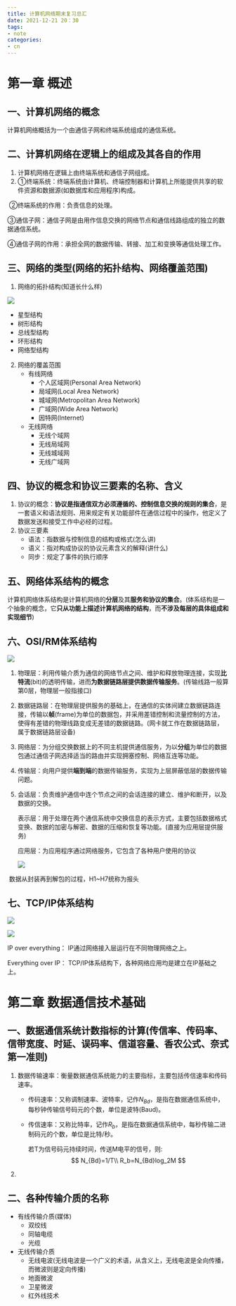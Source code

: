 ```yaml
---
title: 计算机网络期末复习总汇
date: 2021-12-21 20：30
tags:
- note
categories:
- cn
---
```


# 第一章 概述

## 一、计算机网络的概念

计算机网络概括为一个由通信子网和终端系统组成的通信系统。

## 二、计算机网络在逻辑上的组成及其各自的作用

1) 计算机网络在逻辑上由终端系统和通信子网组成。
2) ①终端系统：终端系统由计算机、终端控制器和计算机上所能提供共享的软件资源和数据源(如数据库和应用程序)构成。

​      ②终端系统的作用：负责信息的处理。

​      ③通信子网：通信子网是由用作信息交换的网络节点和通信线路组成的独立的数据通信系统。

​      ④通信子网的作用：承担全网的数据传输、转接、加工和变换等通信处理工作。

## 三、网络的类型(网络的拓扑结构、网络覆盖范围)

1) 网络的拓扑结构(知道长什么样)

![](计网复习总汇/网络拓扑结构.jpg)

- 星型结构
- 树形结构
- 总线型结构
- 环形结构
- 网络型结构

2) 网络的覆盖范围
   - 有线网络
     - 个人区域网(Personal Area Network)
     - 局域网(Local Area Network)
     - 城域网(Metropolitan Area Network)
     - 广域网(Wide Area Network)
     - 因特网(Internet)
   - 无线网络
     - 无线个域网
     - 无线局域网
     - 无线城域网
     - 无线广域网

## 四、协议的概念和协议三要素的名称、含义

1. 协议的概念：**协议是指通信双方必须遵循的、控制信息交换的规则的集合**，是一套语义和语法规则、用来规定有关功能部件在通信过程中的操作，他定义了数据发送和接受工作中必经的过程。
2. 协议三要素
   - 语法：指数据与控制信息的结构或格式(怎么讲)
   - 语义：指对构成协议的协议元素含义的解释(讲什么)
   - 同步：规定了事件的执行顺序

## 五、网络体系结构的概念

计算机网络体系结构是计算机网络的**分层**及其**服务和协议的集合**。(体系结构是一个抽象的概念，它**只从功能上描述计算机网络的结构**，而**不涉及每层的具体组成和实现细节**)

## 六、OSI/RM体系结构

![](计网复习总汇/OSIRM.jpg)


1. 物理层：利用传输介质为通信的网络节点之间、维护和释放物理连接，实现**比特流**(bit)的透明传输，进而**为数据链路层提供数据传输服务**。(传输线路一般算第0层，物理层一般指接口)

2. 数据链路层：在物理层提供服务的基础上，在通信的实体间建立数据链路连接，传输以**帧**(frame)为单位的数据包，并采用差错控制和流量控制的方法，使得有差错的物理线路变成无差错的数据链路。(网卡就工作在数据链路层，属于数据链路层设备)

3. 网络层：为分组交换数据上的不同主机提供通信服务，为以**分组**为单位的数据包通过通信子网选择适当的路由并实现拥塞控制、网络互连等功能。

4. 传输层：向用户提供**端到端**的数据传输服务，实现为上层屏蔽低层的数据传输问题。

5. 会话层：负责维护通信中连个节点之间的会话连接的建立、维护和断开，以及数据的交换。

   表示层：用于处理在两个通信系统中交换信息的表示方式，主要包括数据格式变换、数据的加密与解密、数据的压缩和恢复等功能。(直接为应用层提供服务)

   应用层：为应用程序通过网络服务，它包含了各种用户使用的协议
   
   ![](计网复习总汇/数据传递的过程.jpg)


​                                                                                                            数据从封装再到解包的过程，H1~H7统称为报头

## 七、TCP/IP体系结构

![](计网复习总汇/OSI和TCPIP对应.jpg)

![](计网复习总汇/TPCIP协议层次模型和协议簇.jpg)


IP over everything： IP通过网络接入层运行在不同物理网络之上。

Everything over IP： TCP/IP体系结构下，各种网络应用均是建立在IP基础之上。

# 第二章 数据通信技术基础

## 一、数据通信系统计数指标的计算(传信率、传码率、信带宽度、时延、误码率、信道容量、香农公式、奈式第一准则)

1. 数据传输速率：衡量数据通信系统能力的主要指标，主要包括传信速率和传码速率。

   - 传码速率：又称调制速率、波特率，记作$N_{Bd}$，是指在数据通信系统中，每秒钟传输信号码元的个数，单位是波特(Baud)。

   - 传信速率：又称比特率，记作$R_b$，是指在数据通信系统中，每秒传输二进制码元的个数，单位是比特/秒。

     若T为信号码元持续时间，传送M电平的信号，则:
     $$
     N_{Bd}=1/T\\
     R_b=N_{Bd}log_2M
     $$
     

2. 

## 二、各种传输介质的名称

- 有线传输介质(媒体)
  - 双绞线
  - 同轴电缆
  - 光缆
- 无线传输介质
  - 无线电波(无线电波是一个广义的术语，从含义上，无线电波是全向传播，而微波则是定向传播)
  - 地面微波
  - 卫星微波
  - 红外线技术